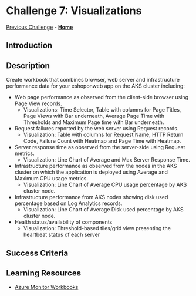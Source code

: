 # Challenge 7: Visualizations

[Previous Challenge](./06-Log-Queries-With-KQL-And-Grafana.md) - **[Home](../README.md)**

## Introduction

## Description

Create workbook that combines browser, web server and infrastructure performance data for your eshoponweb app on the AKS cluster including:
* Web page performance as observed from the client-side browser using Page View records.
    * Visualizations: Time Selector, Table with columns for Page Titles, Page Views with Bar underneath, Average Page Time with Thresholds and Maximum Page time with Bar underneath.
* Request failures reported by the web server using Request records.
    * Visualization: Table with columns for Request Name, HTTP Return Code, Failure Count with Heatmap and Page Time with Heatmap.
* Server response time as observed from the server-side using Request metrics.
    * Visualization: Line Chart of Average and Max Server Response Time.
* Infrastructure performance as observed from the nodes in the AKS cluster on which the application is deployed using Average and Maximum CPU usage metrics.
    * Visualization: Line Chart of Average CPU usage percentage by AKS cluster node.
* Infrastructure performance from AKS nodes showing disk used percentage based on Log Analytics records.
    * Visualization: Line Chart of Average Disk used percentage by AKS cluster node.
* Health status/availability of components
    * Visualization: Threshold-based tiles/grid view presenting the heartbeat status of each server

## Success Criteria

## Learning Resources
* [Azure Monitor Workbooks](https://docs.microsoft.com/en-us/azure/azure-monitor/app/usage-workbooks)